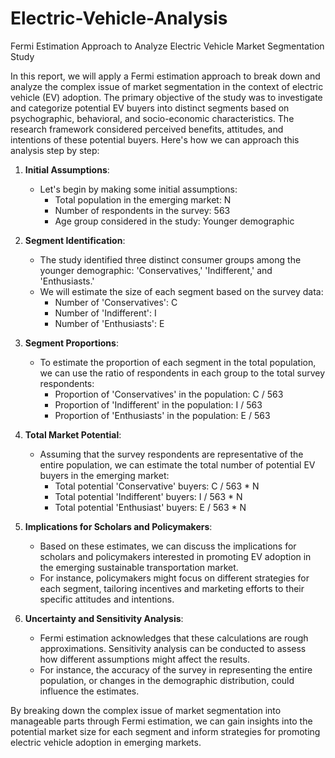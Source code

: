 # Electric-Vehicle-Analysis

Fermi Estimation Approach to Analyze Electric Vehicle Market Segmentation Study

In this report, we will apply a Fermi estimation approach to break down and analyze the complex issue of market segmentation in the context of electric vehicle (EV) adoption. The primary objective of the study was to investigate and categorize potential EV buyers into distinct segments based on psychographic, behavioral, and socio-economic characteristics. The research framework considered perceived benefits, attitudes, and intentions of these potential buyers. Here's how we can approach this analysis step by step:

1. **Initial Assumptions**:
   - Let's begin by making some initial assumptions:
     - Total population in the emerging market: N
     - Number of respondents in the survey: 563
     - Age group considered in the study: Younger demographic

2. **Segment Identification**:
   - The study identified three distinct consumer groups among the younger demographic: 'Conservatives,' 'Indifferent,' and 'Enthusiasts.'
   - We will estimate the size of each segment based on the survey data:
     - Number of 'Conservatives': C
     - Number of 'Indifferent': I
     - Number of 'Enthusiasts': E

3. **Segment Proportions**:
   - To estimate the proportion of each segment in the total population, we can use the ratio of respondents in each group to the total survey respondents:
     - Proportion of 'Conservatives' in the population: C / 563
     - Proportion of 'Indifferent' in the population: I / 563
     - Proportion of 'Enthusiasts' in the population: E / 563

4. **Total Market Potential**:
   - Assuming that the survey respondents are representative of the entire population, we can estimate the total number of potential EV buyers in the emerging market:
     - Total potential 'Conservative' buyers: C / 563 * N
     - Total potential 'Indifferent' buyers: I / 563 * N
     - Total potential 'Enthusiast' buyers: E / 563 * N

5. **Implications for Scholars and Policymakers**:
   - Based on these estimates, we can discuss the implications for scholars and policymakers interested in promoting EV adoption in the emerging sustainable transportation market.
   - For instance, policymakers might focus on different strategies for each segment, tailoring incentives and marketing efforts to their specific attitudes and intentions.

6. **Uncertainty and Sensitivity Analysis**:
   - Fermi estimation acknowledges that these calculations are rough approximations. Sensitivity analysis can be conducted to assess how different assumptions might affect the results.
   - For instance, the accuracy of the survey in representing the entire population, or changes in the demographic distribution, could influence the estimates.

By breaking down the complex issue of market segmentation into manageable parts through Fermi estimation, we can gain insights into the potential market size for each segment and inform strategies for promoting electric vehicle adoption in emerging markets.

